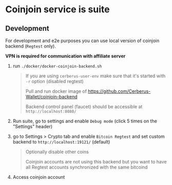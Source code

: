# Coinjoin service is suite

## Development

For development and e2e purposes you can use local version of coinjoin backend (`Regtest` only).

**VPN is required for communication with affiliate server**

1. run `./docker/docker-coinjoin-backend.sh`

    > If you are using `cerberus-user-env` make sure that it's started with `-r` option (disabled regtest)
    >
    > Pull and run docker image of https://github.com/Cerberus-Wallet/coinjoin-backend
    >
    > Backend control panel (faucet) should be accessible at `http://localhost:8080/`

1. Run suite, go to settings and enable `Debug mode` (click 5 times on the "Settings" header)

1. go to Settings > Crypto tab and enable `Bitcoin Regtest` and set custom backend to `http://localhost:19121/` (default)

    > Optionally disable other coins
    >
    > Coinjoin accounts are not using this backend but you want to have all Regtest accounts synchronized with the same bitcoind

1. Access coinjoin account
